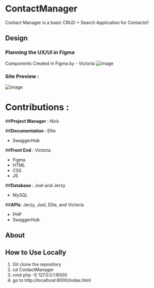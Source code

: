 # ContactManager
Contact Manager is a basic CRUD + Search Application for Contacts!!

## Design

### Planning the UX/UI in Figma
Components Created in Figma by - Victoria
![image](https://user-images.githubusercontent.com/63255236/134984409-1896b6e1-69de-4c1e-a5f4-333d7ce4b209.png)

### Site Preview :
![image](https://user-images.githubusercontent.com/63255236/134984813-7586c662-37ee-48ce-ae12-ec1164d5a0cd.png)

# Contributions :

##**Project Manager** : Nick

##**Documentation** : Ellie
- SwaggerHub

##**Front End** : Victoria 
- Figma
- HTML
- CSS
- JS

##**Database** : Joel and Jerzy
- MySQL

##**APIs**: Jerzy, Joel, Ellie, and Victoria
- PHP
- SwaggerHub

## About


## How to Use Locally 
1. Git clone the repository
2. cd ContactManager
3. cmd php -S 127.0.0.1:8000
4. go to http://localhost:8000/index.html


